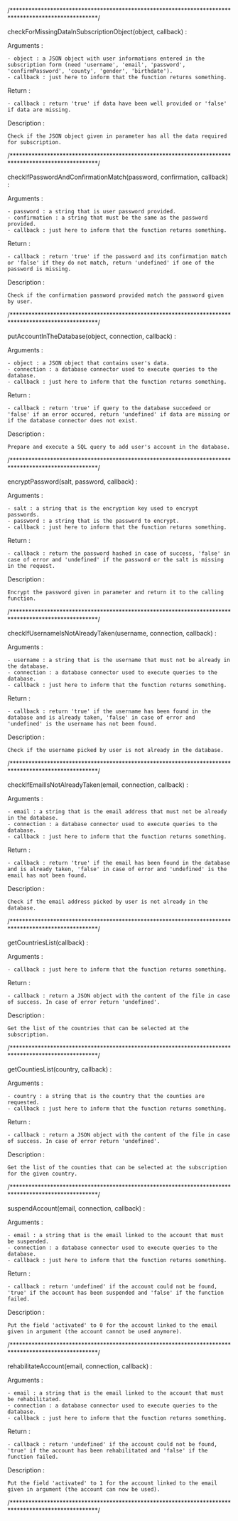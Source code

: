 /****************************************************************************************************/

checkForMissingDataInSubscriptionObject(object, callback) :

  Arguments :

    - object : a JSON object with user informations entered in the subscription form (need 'username', 'email', 'password', 'confirmPassword', 'county', 'gender', 'birthdate').
    - callback : just here to inform that the function returns something.

  Return :

    - callback : return 'true' if data have been well provided or 'false' if data are missing.

  Description :

    Check if the JSON object given in parameter has all the data required for subscription.

/****************************************************************************************************/

checkIfPasswordAndConfirmationMatch(password, confirmation, callback) :

  Arguments :

    - password : a string that is user password provided.
    - confirmation : a string that must be the same as the password provided.
    - callback : just here to inform that the function returns something.

  Return :

    - callback : return 'true' if the password and its confirmation match or 'false' if they do not match, return 'undefined' if one of the password is missing.

  Description :

    Check if the confirmation password provided match the password given by user.

/****************************************************************************************************/

putAccountInTheDatabase(object, connection, callback) :

  Arguments :

    - object : a JSON object that contains user's data.
    - connection : a database connector used to execute queries to the database.
    - callback : just here to inform that the function returns something.

  Return :

    - callback : return 'true' if query to the database succedeed or 'false' if an error occured, return 'undefined' if data are missing or if the database connector does not exist.

  Description :

    Prepare and execute a SQL query to add user's account in the database.

/****************************************************************************************************/

encryptPassword(salt, password, callback) :

  Arguments :

    - salt : a string that is the encryption key used to encrypt passwords.
    - password : a string that is the password to encrypt.
    - callback : just here to inform that the function returns something.

  Return :

    - callback : return the password hashed in case of success, 'false' in case of error and 'undefined' if the password or the salt is missing in the request.

  Description :

    Encrypt the password given in parameter and return it to the calling function.

/****************************************************************************************************/

checkIfUsernameIsNotAlreadyTaken(username, connection, callback) :

  Arguments :

    - username : a string that is the username that must not be already in the database.
    - connection : a database connector used to execute queries to the database.
    - callback : just here to inform that the function returns something.

  Return :

    - callback : return 'true' if the username has been found in the database and is already taken, 'false' in case of error and 'undefined' is the username has not been found.

  Description :

    Check if the username picked by user is not already in the database.

/****************************************************************************************************/

checkIfEmailIsNotAlreadyTaken(email, connection, callback) :

  Arguments :

    - email : a string that is the email address that must not be already in the database.
    - connection : a database connector used to execute queries to the database.
    - callback : just here to inform that the function returns something.

  Return :

    - callback : return 'true' if the email has been found in the database and is already taken, 'false' in case of error and 'undefined' is the email has not been found.

  Description :

    Check if the email address picked by user is not already in the database.

/****************************************************************************************************/

getCountriesList(callback) :

  Arguments :

    - callback : just here to inform that the function returns something.

  Return :

    - callback : return a JSON object with the content of the file in case of success. In case of error return 'undefined'.

  Description :

    Get the list of the countries that can be selected at the subscription.

/****************************************************************************************************/

getCountiesList(country, callback) :

  Arguments :

    - country : a string that is the country that the counties are requested.
    - callback : just here to inform that the function returns something.

  Return :

    - callback : return a JSON object with the content of the file in case of success. In case of error return 'undefined'.

  Description :

    Get the list of the counties that can be selected at the subscription for the given country.

/****************************************************************************************************/

suspendAccount(email, connection, callback) :

  Arguments :

    - email : a string that is the email linked to the account that must be suspended.
    - connection : a database connector used to execute queries to the database.
    - callback : just here to inform that the function returns something.

  Return :

    - callback : return 'undefined' if the account could not be found, 'true' if the account has been suspended and 'false' if the function failed.

  Description :

    Put the field 'activated' to 0 for the account linked to the email given in argument (the account cannot be used anymore).

/****************************************************************************************************/

rehabilitateAccount(email, connection, callback) :

  Arguments :

    - email : a string that is the email linked to the account that must be rehabilitated.
    - connection : a database connector used to execute queries to the database.
    - callback : just here to inform that the function returns something.

  Return :

    - callback : return 'undefined' if the account could not be found, 'true' if the account has been rehabilitated and 'false' if the function failed.

  Description :

    Put the field 'activated' to 1 for the account linked to the email given in argument (the account can now be used).
    
/****************************************************************************************************/
